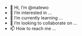 - 👋 Hi, I’m @matewo
- 👀 I’m interested in ...
- 🌱 I’m currently learning ...
- 💞️ I’m looking to collaborate on ...
- 📫 How to reach me ...

<!---
matewo/matewo is a ✨ special ✨ repository because its `README.md` (this file) appears on your GitHub profile.
You can click the Preview link to take a look at your changes.
--->
